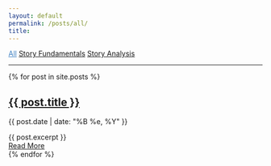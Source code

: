 ```yaml
---
layout: default
permalink: /posts/all/
title:
---
```


<link rel="stylesheet" type="text/css" href="{{ site.baseurl }}/assets/style.scss" />
<cat-nav>
    <a style="color:#4183C4" href="{{ site.baseurl }}/posts/all">All</a>
    <a href="{{ site.baseurl }}/posts/story-fundamentals">Story Fundamentals</a>
    <a href="{{ site.baseurl }}/posts/story-analysis">Story Analysis</a>
    <!-- <a href="{{ site.baseurl }}/posts/stories-we-live-by">Stories We Live By</a> -->
</cat-nav>

<hr>

<div class="posts">
  {% for post in site.posts %}
    <article class="post">
      <h1>
          <a href="{{ site.baseurl }}{{ post.url }}">{{ post.title }}</a>
      </h1>
      <div>
        <p class="post_date">{{ post.date | date: "%B %e, %Y" }}</p>
      </div>
      <div class="entry">
        {{ post.excerpt }}
      </div>
      <a href="{{ site.baseurl }}{{ post.url }}" class="read-more">
          Read More
      </a>
    </article>
  {% endfor %}
</div>